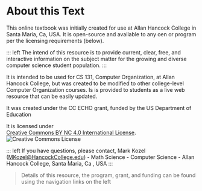 # About this Text

This online textbook was initially created for use at Allan Hancock College in Santa Maria, Ca, USA. It is open-source and available to any oen or program per the licensing requirements (below).

::: left
The intend of this resource is to provide current, clear, free, and interactive information on the subject matter for the growing and diverse computer science student population.
:::

It is intended to be used for CS 131, Computer Organization, at Allan Hancock College, but was created to be modified to other college-level Computer Organization courses. Is is provided to students as a live web resource that can be easily updated.

It was created under the CC ECHO grant, funded by the US Department of Education

It is licensed under<a rel="license" href="https://creativecommons.org/licenses/by-nc/4.0/"></a><br /> <a rel="license" href="https://creativecommons.org/licenses/by-nc/4.0/">Creative Commons BY NC 4.0 International License</a>.
<img alt="Creative Commons License" style="border-width:0" src="https://licensebuttons.net/l/by-nc/4.0/88x31.png" />

::: left
If you have questions, please contact, Mark Kozel (MKozel@HancockCollege.edu) - Math Science - Computer Science - Allan Hancock College, Santa Maria, Ca , USA
:::

> Details of this resource, the program, grant, and funding can be found using the navigation links on the left